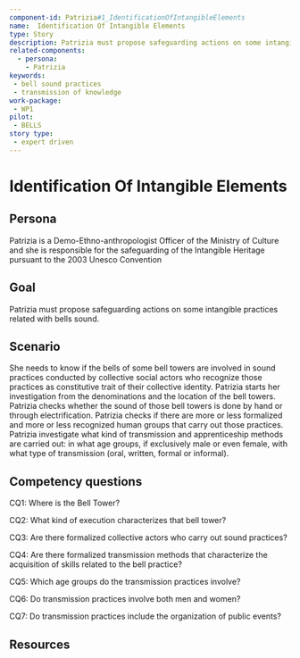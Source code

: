 ```yaml
---
component-id: Patrizia#1_IdentificationOfIntangibleElements
name:  Identification Of Intangible Elements 
type: Story
description: Patrizia must propose safeguarding actions on some intangible practices related with bells sound. 
related-components:
  - persona: 
    - Patrizia
keywords: 
 - bell sound practices
 - transmission of knowledge
work-package:
 - WP1
pilot:
 - BELLS
story type: 
 - expert driven
---
```

# Identification Of Intangible Elements

## Persona

Patrizia is a Demo-Ethno-anthropologist Officer of the Ministry of Culture and she is responsible for the safeguarding of the Intangible Heritage pursuant to the 2003 Unesco Convention

## Goal 

Patrizia must propose safeguarding actions on some intangible practices related with bells sound. 

## Scenario  

She needs to know if the bells of some bell towers are involved in sound practices conducted by collective social actors who recognize those practices as constitutive trait of their collective identity. Patrizia starts her investigation from the denominations and the location of the bell towers. Patrizia checks whether the sound of those bell towers is done by hand or through electrification. Patrizia checks if there are more or less formalized and more or less recognized human groups that carry out those practices. Patrizia investigate what kind of transmission and apprenticeship methods are carried out: in what age groups, if exclusively male or even female, with what type of transmission (oral, written, formal or informal).

## Competency questions 

CQ1: Where is the Bell Tower?

CQ2: What kind of execution characterizes that bell tower?

CQ3: Are there formalized collective actors who carry out sound practices?

CQ4: Are there formalized transmission methods that characterize the acquisition of skills related to the bell practice?

CQ5: Which age groups do the transmission practices involve?

CQ6: Do transmission practices involve both men and women?

CQ7: Do transmission practices include the organization of public events?

## Resources
